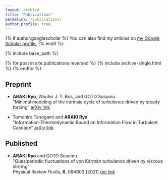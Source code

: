 ```yaml
---
layout: archive
title: "Publications"
permalink: /publications/
author_profile: true
---
```


{% if author.googlescholar %}
  You can also find my articles on <u><a href="{{author.googlescholar}}">my Google Scholar profile</a>.</u>
{% endif %}

{% include base_path %}

{% for post in site.publications reversed %}
  {% include archive-single.html %}
{% endfor %}

## Preprint

- **ARAKI Ryo**, Wouter J. T. Bos, and GOTO Susumu \
  "Minimal modeling of the intrinsic cycle of turbulence driven by steady forcing" [arXiv link](https://arxiv.org/abs/2112.03417)

- Tomohiro Tanogami and **ARAKI Ryo** \
  "Information-Thermodynamic Bound on Information Flow in Turbulent Cascade" [arXiv link](https://arxiv.org/abs/2206.11163)

## Published

- **ARAKI Ryo** and GOTO Susumu  \
  "Quasiperiodic fluctuations of von Kármán turbulence driven by viscous stirring" \
  Physical Review Fluids, **6**, 084603 (2021) [doi link](https://doi.org/10.1103/PhysRevFluids.6.084603)
